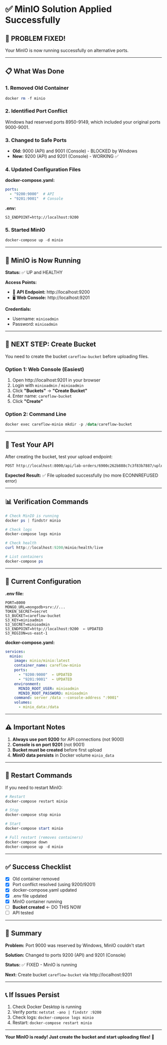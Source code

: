 # ✅ MinIO Solution Applied Successfully

## 🎉 PROBLEM FIXED!

Your MinIO is now running successfully on alternative ports.

---

## 📋 What Was Done

### 1. Removed Old Container
```powershell
docker rm -f minio
```

### 2. Identified Port Conflict
Windows had reserved ports 8950-9149, which included your original ports 9000-9001.

### 3. Changed to Safe Ports
- **Old:** 9000 (API) and 9001 (Console) - BLOCKED by Windows
- **New:** 9200 (API) and 9201 (Console) - WORKING ✅

### 4. Updated Configuration Files

**docker-compose.yaml:**
```yaml
ports:
  - "9200:9000"  # API
  - "9201:9001"  # Console
```

**.env:**
```env
S3_ENDPOINT=http://localhost:9200
```

### 5. Started MinIO
```powershell
docker-compose up -d minio
```

---

## 🚀 MinIO is Now Running

**Status:** ✅ UP and HEALTHY

**Access Points:**
- 🔌 **API Endpoint:** http://localhost:9200
- 🖥️ **Web Console:** http://localhost:9201

**Credentials:**
- Username: `minioadmin`
- Password: `minioadmin`

---

## 📝 NEXT STEP: Create Bucket

You need to create the bucket `careflow-bucket` before uploading files.

### Option 1: Web Console (Easiest)
1. Open http://localhost:9201 in your browser
2. Login with `minioadmin` / `minioadmin`
3. Click **"Buckets"** → **"Create Bucket"**
4. Enter name: `careflow-bucket`
5. Click **"Create"**

### Option 2: Command Line
```powershell
docker exec careflow-minio mkdir -p /data/careflow-bucket
```

---

## 🧪 Test Your API

After creating the bucket, test your upload endpoint:

```bash
POST http://localhost:8000/api/lab-orders/6900c262b888c7c3f83b7887/upload-result
```

**Expected Result:** ✅ File uploaded successfully (no more ECONNREFUSED error)

---

## 📊 Verification Commands

```powershell
# Check MinIO is running
docker ps | findstr minio

# Check logs
docker-compose logs minio

# Check health
curl http://localhost:9200/minio/health/live

# List containers
docker-compose ps
```

---

## 🔧 Current Configuration

**.env file:**
```env
PORT=8000
MONGO_URL=mongodb+srv://...
TOKEN_SECRET=secret
S3_BUCKET=careflow-bucket
S3_KEY=minioadmin
S3_SECRET=minioadmin
S3_ENDPOINT=http://localhost:9200  ← UPDATED
S3_REGION=us-east-1
```

**docker-compose.yaml:**
```yaml
services:
  minio:
    image: minio/minio:latest
    container_name: careflow-minio
    ports:
      - "9200:9000"  ← UPDATED
      - "9201:9001"  ← UPDATED
    environment:
      MINIO_ROOT_USER: minioadmin
      MINIO_ROOT_PASSWORD: minioadmin
    command: server /data --console-address ":9001"
    volumes:
      - minio_data:/data
```

---

## ⚠️ Important Notes

1. **Always use port 9200** for API connections (not 9000)
2. **Console is on port 9201** (not 9001)
3. **Bucket must be created** before first upload
4. **MinIO data persists** in Docker volume `minio_data`

---

## 🔄 Restart Commands

If you need to restart MinIO:

```powershell
# Restart
docker-compose restart minio

# Stop
docker-compose stop minio

# Start
docker-compose start minio

# Full restart (removes containers)
docker-compose down
docker-compose up -d minio
```

---

## ✅ Success Checklist

- [x] Old container removed
- [x] Port conflict resolved (using 9200/9201)
- [x] docker-compose.yaml updated
- [x] .env file updated
- [x] MinIO container running
- [ ] **Bucket created** ← DO THIS NOW
- [ ] API tested

---

## 🎯 Summary

**Problem:** Port 9000 was reserved by Windows, MinIO couldn't start

**Solution:** Changed to ports 9200 (API) and 9201 (Console)

**Status:** ✅ FIXED - MinIO is running

**Next:** Create bucket `careflow-bucket` via http://localhost:9201

---

## 📞 If Issues Persist

1. Check Docker Desktop is running
2. Verify ports: `netstat -ano | findstr :9200`
3. Check logs: `docker-compose logs minio`
4. Restart: `docker-compose restart minio`

---

**Your MinIO is ready! Just create the bucket and start uploading files! 🚀**
